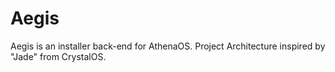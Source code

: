 # Aegis
Aegis is an installer back-end for AthenaOS. Project Architecture inspired by "Jade" from CrystalOS.

